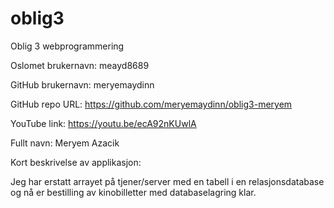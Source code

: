 # oblig3

Oblig 3 webprogrammering

Oslomet brukernavn: meayd8689

GitHub brukernavn: meryemaydinn

GitHub repo URL: https://github.com/meryemaydinn/oblig3-meryem

YouTube link: https://youtu.be/ecA92nKUwlA

Fullt navn: Meryem Azacik

Kort beskrivelse av applikasjon:

Jeg har erstatt arrayet på tjener/server med en tabell i en relasjonsdatabase og nå er bestilling av kinobilletter med databaselagring klar. 
